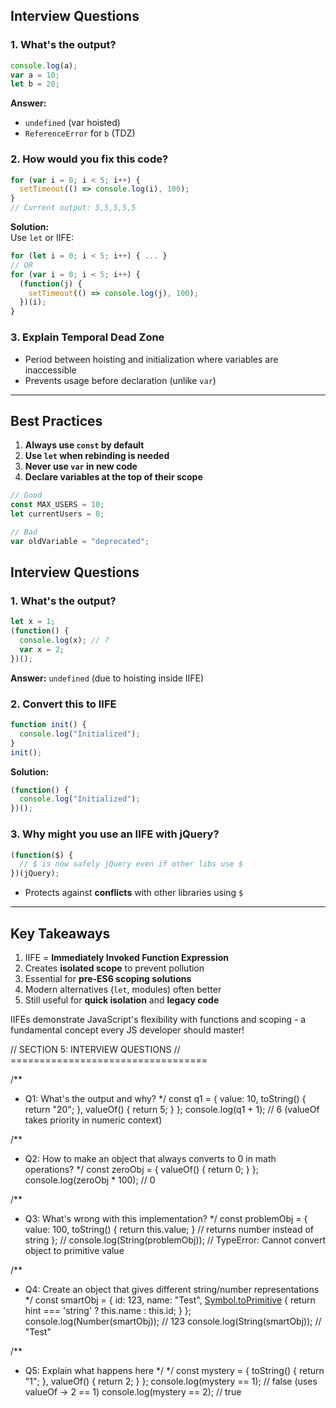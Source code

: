 ## **Interview Questions**

### **1. What's the output?**
```javascript
console.log(a);
var a = 10;
let b = 20;
```
**Answer:**  
- `undefined` (var hoisted)  
- `ReferenceError` for `b` (TDZ)

### **2. How would you fix this code?**
```javascript
for (var i = 0; i < 5; i++) {
  setTimeout(() => console.log(i), 100);
}
// Current output: 5,5,5,5,5
```
**Solution:**  
Use `let` or IIFE:
```javascript
for (let i = 0; i < 5; i++) { ... }
// OR
for (var i = 0; i < 5; i++) {
  (function(j) {
    setTimeout(() => console.log(j), 100);
  })(i);
}
```

### **3. Explain Temporal Dead Zone**
- Period between hoisting and initialization where variables are inaccessible
- Prevents usage before declaration (unlike `var`)

---

## **Best Practices**
1. **Always use `const` by default**  
2. **Use `let` when rebinding is needed**  
3. **Never use `var` in new code**  
4. **Declare variables at the top of their scope**  

```javascript
// Good
const MAX_USERS = 10;
let currentUsers = 0;

// Bad
var oldVariable = "deprecated";
```

## **Interview Questions**

### **1. What's the output?**
```javascript
let x = 1;
(function() {
  console.log(x); // ?
  var x = 2;
})();
```
**Answer:** `undefined` (due to hoisting inside IIFE)

### **2. Convert this to IIFE**
```javascript
function init() {
  console.log("Initialized");
}
init();
```
**Solution:**
```javascript
(function() {
  console.log("Initialized");
})();
```

### **3. Why might you use an IIFE with jQuery?**
```javascript
(function($) {
  // $ is now safely jQuery even if other libs use $
})(jQuery);
```
- Protects against **conflicts** with other libraries using `$`

---

## **Key Takeaways**
1. IIFE = **Immediately Invoked Function Expression**  
2. Creates **isolated scope** to prevent pollution  
3. Essential for **pre-ES6 scoping solutions**  
4. Modern alternatives (`let`, modules) often better  
5. Still useful for **quick isolation** and **legacy code**  

IIFEs demonstrate JavaScript's flexibility with functions and scoping - a fundamental concept every JS developer should master!

// SECTION 5: INTERVIEW QUESTIONS
// ==================================

/**
 * Q1: What's the output and why?
 */
const q1 = {
  value: 10,
  toString() { return "20"; },
  valueOf() { return 5; }
};
console.log(q1 + 1); // 6 (valueOf takes priority in numeric context)

/**
 * Q2: How to make an object that always converts to 0 in math operations?
 */
const zeroObj = {
  valueOf() { return 0; }
};
console.log(zeroObj * 100); // 0

/**
 * Q3: What's wrong with this implementation?
 */
const problemObj = {
  value: 100,
  toString() { return this.value; } // returns number instead of string
};
// console.log(String(problemObj)); // TypeError: Cannot convert object to primitive value

/**
 * Q4: Create an object that gives different string/number representations
 */
const smartObj = {
  id: 123,
  name: "Test",
  [Symbol.toPrimitive](hint) {
    return hint === 'string' ? this.name : this.id;
  }
};
console.log(Number(smartObj)); // 123
console.log(String(smartObj)); // "Test"

/**
 * Q5: Explain what happens here
 */
 */
const mystery = {
  toString() { return "1"; },
  valueOf() { return 2; }
};
console.log(mystery == 1); // false (uses valueOf -> 2 == 1)
console.log(mystery == 2); // true
